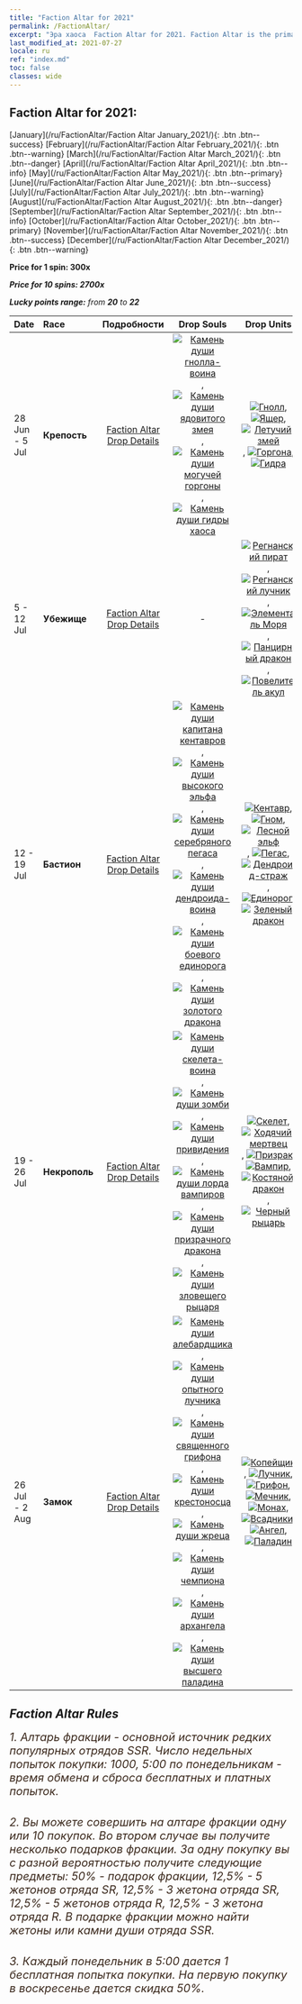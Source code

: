 ```yaml
---
title: "Faction Altar for 2021"
permalink: /FactionAltar/
excerpt: "Эра хаоса  Faction Altar for 2021. Faction Altar is the primary method for obtaining SSR units from the popular faction. Limited to 1,000 purchases each week. The popular faction changes at 05:00 every Monday. Purchase attempts and free purchase attempts will also reset then."
last_modified_at: 2021-07-27
locale: ru
ref: "index.md"
toc: false
classes: wide
---
```


##  Faction Altar for **2021:**

  [January](/ru/FactionAltar/Faction Altar January_2021/){: .btn .btn--success} [February](/ru/FactionAltar/Faction Altar February_2021/){: .btn .btn--warning} [March](/ru/FactionAltar/Faction Altar March_2021/){: .btn .btn--danger} [April](/ru/FactionAltar/Faction Altar April_2021/){: .btn .btn--info} [May](/ru/FactionAltar/Faction Altar May_2021/){: .btn .btn--primary} [June](/ru/FactionAltar/Faction Altar June_2021/){: .btn .btn--success} [July](/ru/FactionAltar/Faction Altar July_2021/){: .btn .btn--warning} [August](/ru/FactionAltar/Faction Altar August_2021/){: .btn .btn--danger} [September](/ru/FactionAltar/Faction Altar September_2021/){: .btn .btn--info} [October](/ru/FactionAltar/Faction Altar October_2021/){: .btn .btn--primary} [November](/ru/FactionAltar/Faction Altar November_2021/){: .btn .btn--success} [December](/ru/FactionAltar/Faction Altar December_2021/){: .btn .btn--warning} 

  **Price for 1 spin: 300x** <i class="fas fa-gem"/>

  **Price for 10 spins: 2700x** <i class="fas fa-gem"/>

  **Lucky points range:** from **20** to **22**

  |    Date    |  Race  |  Подробности  |   Drop Souls   | Drop Units |
  |:-----------|:-------|:---------:|:--------------:|:----------:|
  | 28 Jun - 5 Jul | **Крепость** | [Faction Altar Drop Details](/ru/FactionAltar/DROP_108/) | [![Камень души гнолла-воина](/images/u/tia_langren.jpg)](/Items/unt_336/), [![Камень души ядовитого змея](/images/u/tia_longying.jpg)](/Items/unt_337/), [![Камень души могучей горгоны](/images/u/tia_manniu.jpg)](/Items/unt_339/), [![Камень души гидры хаоса](/images/u/tia_duotoulong.jpg)](/Items/unt_341/) | [![Гнолл](/images/u/ti_langren.jpg)](/Items/unt_253/), [![Ящер](/images/u/ti_xiyiren.jpg)](/Items/unt_254/), [![Летучий змей](/images/u/ti_longying.jpg)](/Items/unt_255/), [![Горгона](/images/u/ti_manniu.jpg)](/Items/unt_257/), [![Гидра](/images/u/ti_duotoulong.jpg)](/Items/unt_259/) | 
  | 5 - 12 Jul | **Убежище** | [Faction Altar Drop Details](/ru/FactionAltar/DROP_112/) |  - | [![Регнанский пират](/images/u/ti_haidao.jpg)](/Items/unt_273/), [![Регнанский лучник](/images/u/ti_ruigenanushou.jpg)](/Items/unt_274/), [![Элементаль Моря](/images/u/ti_haiyuansu.jpg)](/Items/unt_275/), [![Панцирный дракон](/images/u/ti_longgui.jpg)](/Items/unt_278/), [![Повелитель акул](/images/u/ti_xunshashi.jpg)](/Items/unt_281/) | 
  | 12 - 19 Jul | **Бастион** | [Faction Altar Drop Details](/ru/FactionAltar/DROP_102/) | [![Камень души капитана кентавров](/images/u/tia_banrenma.jpg)](/Items/unt_290/), [![Камень души высокого эльфа](/images/u/tia_mujingling.jpg)](/Items/unt_291/), [![Камень души серебряного пегаса](/images/u/tia_yinyifeima.jpg)](/Items/unt_292/), [![Камень души дендроида-воина](/images/u/tia_shuyao.jpg)](/Items/unt_293/), [![Камень души боевого единорога](/images/u/tia_dujiaoshou.jpg)](/Items/unt_294/), [![Камень души золотого дракона](/images/u/tia_lvlong.jpg)](/Items/unt_295/) | [![Кентавр](/images/u/ti_banrenma.jpg)](/Items/unt_199/), [![Гном](/images/u/ti_airen.jpg)](/Items/unt_200/), [![Лесной эльф](/images/u/ti_mujingling.jpg)](/Items/unt_201/), [![Пегас](/images/u/ti_feima.jpg)](/Items/unt_202/), [![Дендроид-страж](/images/u/ti_shuyao.jpg)](/Items/unt_203/), [![Единорог](/images/u/ti_dujiaoshou.jpg)](/Items/unt_204/), [![Зеленый дракон](/images/u/ti_lvlong.jpg)](/Items/unt_205/) | 
  | 19 - 26 Jul | **Некрополь** | [Faction Altar Drop Details](/ru/FactionAltar/DROP_104/) | [![Камень души скелета-воина](/images/u/tia_kulouzhanshi.jpg)](/Items/unt_297/), [![Камень души зомби](/images/u/tia_jiangshi.jpg)](/Items/unt_298/), [![Камень души привидения](/images/u/tia_youling.jpg)](/Items/unt_299/), [![Камень души лорда вампиров](/images/u/tia_xixuegui.jpg)](/Items/unt_300/), [![Камень души призрачного дракона](/images/u/tia_gulong.jpg)](/Items/unt_303/), [![Камень души зловещего рыцаря](/images/u/tia_siwangqishi.jpg)](/Items/unt_302/) | [![Скелет](/images/u/ti_kulouzhanshi.jpg)](/Items/unt_208/), [![Ходячий мертвец](/images/u/ti_jiangshi.jpg)](/Items/unt_209/), [![Призрак](/images/u/ti_youling.jpg)](/Items/unt_210/), [![Вампир](/images/u/ti_xixuegui.jpg)](/Items/unt_211/), [![Костяной дракон](/images/u/ti_gulong.jpg)](/Items/unt_214/), [![Черный рыцарь](/images/u/ti_siwangqishi.jpg)](/Items/unt_213/) | 
  | 26 Jul - 2 Aug | **Замок** | [Faction Altar Drop Details](/ru/FactionAltar/DROP_101/) | [![Камень души алебардщика](/images/u/tia_jibing.jpg)](/Items/unt_282/), [![Камень души опытного лучника](/images/u/tia_nushou.jpg)](/Items/unt_283/), [![Камень души священного грифона](/images/u/tia_shijiu.jpg)](/Items/unt_284/), [![Камень души крестоносца](/images/u/tia_shizijun.jpg)](/Items/unt_285/), [![Камень души жреца](/images/u/tia_senglv.jpg)](/Items/unt_286/), [![Камень души чемпиона](/images/u/tia_qishi.jpg)](/Items/unt_287/), [![Камень души архангела](/images/u/tia_datianshi.jpg)](/Items/unt_288/), [![Камень души высшего паладина](/images/u/tia_shengqishi.jpg)](/Items/unt_289/) | [![Копейщик](/images/u/ti_jibing.jpg)](/Items/unt_190/), [![Лучник](/images/u/ti_nushou.jpg)](/Items/unt_191/), [![Грифон](/images/u/ti_shijiu.jpg)](/Items/unt_192/), [![Мечник](/images/u/ti_shizijun.jpg)](/Items/unt_193/), [![Монах](/images/u/ti_senglv.jpg)](/Items/unt_194/), [![Всадники](/images/u/ti_qishi.jpg)](/Items/unt_195/), [![Ангел](/images/u/ti_datianshi.jpg)](/Items/unt_196/), [![Паладин](/images/u/ti_shengqishi.jpg)](/Items/unt_197/) | 




## Faction Altar Rules

  <span style="color: #3c2a1e;font-size:20px">1. Алтарь фракции - основной источник редких популярных отрядов SSR. Число недельных попыток покупки: 1000, 5:00 по понедельникам - время обмена и сброса бесплатных и платных попыток.</span><br/>

<br/>  <span style="color: #3c2a1e;font-size:20px">2. Вы можете совершить на алтаре фракции одну или 10 покупок. Во втором случае вы получите несколько подарков фракции. За одну покупку вы с разной вероятностью получите следующие предметы: 50% - подарок фракции, 12,5% - 5 жетонов отряда SR, 12,5% - 3 жетона отряда SR, 12,5% - 5 жетонов отряда R, 12,5% - 3 жетона отряда R. В подарке фракции можно найти жетоны или камни души отряда SSR.</span>

<br/>  <span style="color: #3c2a1e;font-size:20px">3. Каждый понедельник в 5:00 дается 1 бесплатная попытка покупки. На первую покупку в воскресенье дается скидка 50%.</span><br/>

<br/>
